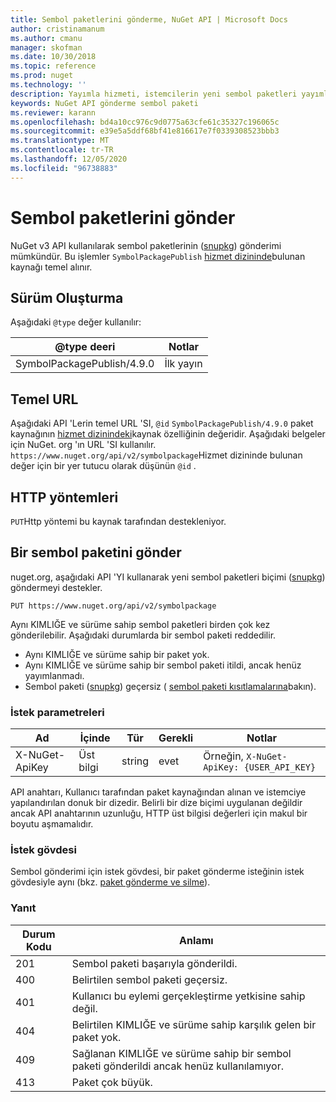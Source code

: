 ```yaml
---
title: Sembol paketlerini gönderme, NuGet API | Microsoft Docs
author: cristinamanum
ms.author: cmanu
manager: skofman
ms.date: 10/30/2018
ms.topic: reference
ms.prod: nuget
ms.technology: ''
description: Yayımla hizmeti, istemcilerin yeni sembol paketleri yayımlamasına izin verir.
keywords: NuGet API gönderme sembol paketi
ms.reviewer: karann
ms.openlocfilehash: bd4a10cc976c9d0775a63cfe61c35327c196065c
ms.sourcegitcommit: e39e5a5ddf68bf41e816617e7f0339308523bbb3
ms.translationtype: MT
ms.contentlocale: tr-TR
ms.lasthandoff: 12/05/2020
ms.locfileid: "96738883"
---
```

# <a name="push-symbol-packages"></a>Sembol paketlerini gönder

NuGet v3 API kullanılarak sembol paketlerinin ([snupkg](../create-packages/Symbol-Packages-snupkg.md)) gönderimi mümkündür.
Bu işlemler `SymbolPackagePublish` [hizmet dizininde](service-index.md)bulunan kaynağı temel alınır.

## <a name="versioning"></a>Sürüm Oluşturma

Aşağıdaki `@type` değer kullanılır:

@type deeri                 | Notlar
--------------------        | -----
SymbolPackagePublish/4.9.0  | İlk yayın

## <a name="base-url"></a>Temel URL

Aşağıdaki API 'Lerin temel URL 'SI, `@id` `SymbolPackagePublish/4.9.0` paket kaynağının [hizmet dizinindeki](service-index.md)kaynak özelliğinin değeridir. Aşağıdaki belgeler için NuGet. org 'ın URL 'SI kullanılır. `https://www.nuget.org/api/v2/symbolpackage`Hizmet dizininde bulunan değer için bir yer tutucu olarak düşünün `@id` .

## <a name="http-methods"></a>HTTP yöntemleri

`PUT`Http yöntemi bu kaynak tarafından destekleniyor. 

## <a name="push-a-symbol-package"></a>Bir sembol paketini gönder

nuget.org, aşağıdaki API 'YI kullanarak yeni sembol paketleri biçimi ([snupkg](../create-packages/Symbol-Packages-snupkg.md)) göndermeyi destekler. 

    PUT https://www.nuget.org/api/v2/symbolpackage

Aynı KIMLIĞE ve sürüme sahip sembol paketleri birden çok kez gönderilebilir. Aşağıdaki durumlarda bir sembol paketi reddedilir.
- Aynı KIMLIĞE ve sürüme sahip bir paket yok.
- Aynı KIMLIĞE ve sürüme sahip bir sembol paketi itildi, ancak henüz yayımlanmadı.
- Sembol paketi ([snupkg](../create-packages/Symbol-Packages-snupkg.md)) geçersiz ( [sembol paketi kısıtlamalarına](../create-packages/Symbol-Packages-snupkg.md)bakın).

### <a name="request-parameters"></a>İstek parametreleri

Ad           | İçinde     | Tür   | Gerekli | Notlar
-------------- | ------ | ------ | -------- | -----
X-NuGet-ApiKey | Üst bilgi | string | evet      | Örneğin, `X-NuGet-ApiKey: {USER_API_KEY}`

API anahtarı, Kullanıcı tarafından paket kaynağından alınan ve istemciye yapılandırılan donuk bir dizedir. Belirli bir dize biçimi uygulanan değildir ancak API anahtarının uzunluğu, HTTP üst bilgisi değerleri için makul bir boyutu aşmamalıdır.

### <a name="request-body"></a>İstek gövdesi

Sembol gönderimi için istek gövdesi, bir paket gönderme isteğinin istek gövdesiyle aynı (bkz. [paket gönderme ve silme](package-publish-resource.md)). 

### <a name="response"></a>Yanıt

Durum Kodu | Anlamı
----------- | -------
201         | Sembol paketi başarıyla gönderildi.
400         | Belirtilen sembol paketi geçersiz.
401         | Kullanıcı bu eylemi gerçekleştirme yetkisine sahip değil.
404         | Belirtilen KIMLIĞE ve sürüme sahip karşılık gelen bir paket yok.
409         | Sağlanan KIMLIĞE ve sürüme sahip bir sembol paketi gönderildi ancak henüz kullanılamıyor.
413         | Paket çok büyük.

